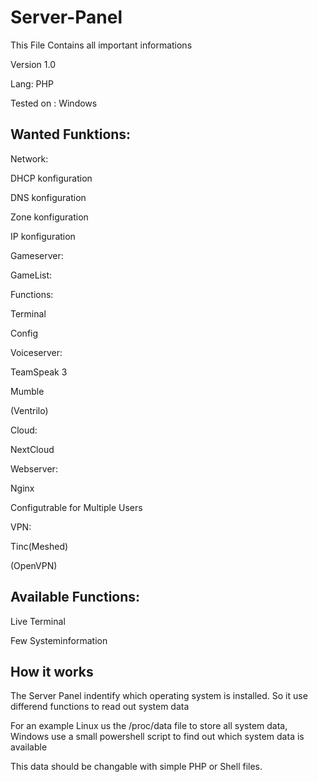 # Server-Panel
This File Contains all important informations

Version 1.0

Lang: PHP

Tested on : Windows



## Wanted Funktions:
Network:

 DHCP konfiguration
 
 DNS konfiguration
 
 Zone konfiguration
 
 IP konfiguration


Gameserver:

 GameList:
  
  
 Functions:
 
  Terminal
  
  Config


Voiceserver:

 TeamSpeak 3
 
 Mumble
 
 (Ventrilo)
 

Cloud:

 NextCloud


Webserver:

 Nginx
 
  Configutrable for Multiple Users
  

VPN:

 Tinc(Meshed)
 
 (OpenVPN)
 


## Available Functions:

Live Terminal

Few Systeminformation



## How it works
The Server Panel indentify which operating system is installed.
So it use differend functions to read out system data

For an example Linux us the /proc/data file to store all 
system data, Windows use a small powershell script to find
out which system data is available

This data should be changable with simple PHP or Shell files.

